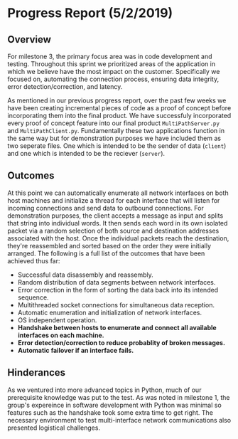 # Progress Report (5/2/2019)
## Overview
For milestone 3, the primary focus area was in code development and testing. Throughout this sprint we prioritized areas of the application
in which we believe have the most impact on the customer. Specifically we focused on, automating the connection process, 
ensuring data integrity, error detection/correction, and latency. 

As mentioned in our previous progress report, over the past few weeks we have been creating incremental pieces of code as 
a proof of concept before incorporating them into the final product. We have successfuly incorporated every proof of concept feature 
into our final product  ```MultiPathServer.py``` and ```MultiPathClient.py```. Fundamentally these two applications function in the same way
but for demonstration purposes we have included them as two seperate files. One which is intended to be the sender of data (```client```) and one which is intended to 
be the reciever (```server```). 
## Outcomes
At this point we can automatically enumerate all network interfaces on both host machines and initialize a thread for each interface that will listen for incoming connections and send data to outbound connections.
For demonstration purposes, the client accepts a message as input and splits that string into individual words. It then sends each word in its own isolated packet via a random selection
of both source and destination addresses associated with the host. Once the individual packets reach the destination, they're reassembled and sorted based on the order they were initially arranged. The following is a full list of 
the outcomes that have been achieved thus far:

* Successful data disassembly and reassembly.
* Random distribution of data segments between network interfaces.
* Error correction in the form of sorting the data back into its intended sequence.
* Multithreaded socket connections for simultaneous data reception.
* Automatic enumeration and initialization of network interfaces.
* OS independent operation.
* **Handshake between hosts to enumerate and connect all available interfaces on each machine.**
* **Error detection/correction to reduce probablity of broken messages.**
* **Automatic failover if an interface fails.**

## Hinderances
As we ventured into more advanced topics in Python, much of our prerequisite knowledge was put to the test. As was noted in milestone 1, the 
group's expereince in software development with Python was minimal so features such as the handshake took some extra time to get right. 
The necessary environment to test multi-interface network communications also presented logistical challenges. 